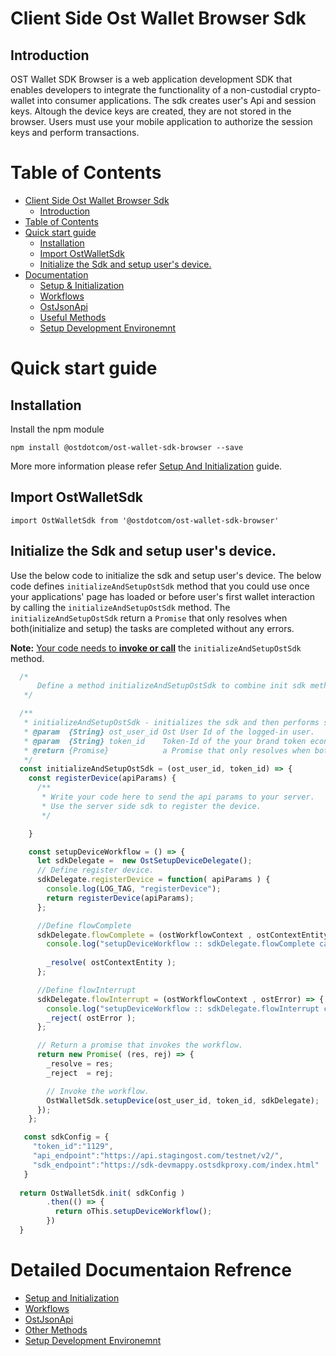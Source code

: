 # Client Side Ost Wallet Browser Sdk

## Introduction
OST Wallet SDK Browser is a web application development SDK that enables developers to integrate the functionality of a non-custodial crypto-wallet into consumer applications. The sdk creates user's Api and session keys. Altough the device keys are created, they are not stored in the browser. Users must use your mobile application to authorize the session keys and perform transactions.


# Table of Contents

- [Client Side Ost Wallet Browser Sdk](#client-side-ost-wallet-browser-sdk)
  * [Introduction](#introduction)
- [Table of Contents](#table-of-contents)
- [Quick start guide](#quick-start-guide)
  * [Installation](#installation)
  * [Import OstWalletSdk](#import-ostwalletsdk)
  * [Initialize the Sdk and setup user's device.](#initialize-the-sdk-and-setup-user-s-device)
- [Documentation](#)
  * [Setup & Initialization](./documentation/sdk_initialization.md)
  * [Workflows](./documentation/workflows.md)
  * [OstJsonApi](./documentation/ost_json_api.md)
  * [Useful Methods](./documentation/useful_methods.md)
  * [Setup Development Environemnt](./documentation/development_environment_setup.md)


# Quick start guide

## Installation

Install the npm module
```
npm install @ostdotcom/ost-wallet-sdk-browser --save
```
More more information please refer [Setup And Initialization](./documentation/sdk_initialization.md) guide.


## Import OstWalletSdk
```
import OstWalletSdk from '@ostdotcom/ost-wallet-sdk-browser'
```


## Initialize the Sdk and setup user's device.
Use the below code to initialize the sdk and setup user's device.
The below code defines `initializeAndSetupOstSdk` method that you could use once your applications' page has loaded or before user's first wallet interaction by calling the `initializeAndSetupOstSdk` method.
The `initializeAndSetupOstSdk` return a `Promise` that only resolves when both(initialize and setup) the tasks are completed without any errors.

**Note:** <u>Your code needs to <b>invoke or call</b></u> the `initializeAndSetupOstSdk` method.

```js
  /*
      Define a method initializeAndSetupOstSdk to combine init sdk method and setupdevice workflow.
   */

  /**
   * initializeAndSetupOstSdk - initializes the sdk and then performs setup device workflow for the logged-in user.
   * @param  {String} ost_user_id Ost User Id of the logged-in user.
   * @param  {String} token_id    Token-Id of the your brand token economy.
   * @return {Promise}            a Promise that only resolves when both the tasks are completed without any failuers.
   */
  const initializeAndSetupOstSdk = (ost_user_id, token_id) => {
    const registerDevice(apiParams) { 
      /**
       * Write your code here to send the api params to your server.
       * Use the server side sdk to register the device.
       */

    }

    const setupDeviceWorkflow = () => {
      let sdkDelegate =  new OstSetupDeviceDelegate();
      // Define register device.
      sdkDelegate.registerDevice = function( apiParams ) {
        console.log(LOG_TAG, "registerDevice");
        return registerDevice(apiParams);
      };

      //Define flowComplete
      sdkDelegate.flowComplete = (ostWorkflowContext , ostContextEntity ) => {
        console.log("setupDeviceWorkflow :: sdkDelegate.flowComplete called");
        
        _resolve( ostContextEntity );
      };

      //Define flowInterrupt
      sdkDelegate.flowInterrupt = (ostWorkflowContext , ostError) => {
        console.log("setupDeviceWorkflow :: sdkDelegate.flowInterrupt called");
        _reject( ostError );
      };

      // Return a promise that invokes the workflow.
      return new Promise( (res, rej) => {
        _resolve = res;
        _reject  = rej;

        // Invoke the workflow.
        OstWalletSdk.setupDevice(ost_user_id, token_id, sdkDelegate);
      });
    };

   const sdkConfig = {
     "token_id":"1129",
     "api_endpoint":"https://api.stagingost.com/testnet/v2/",
     "sdk_endpoint":"https://sdk-devmappy.ostsdkproxy.com/index.html"
   }
  
  return OstWalletSdk.init( sdkConfig )
        .then(() => {
          return oThis.setupDeviceWorkflow();
        })
  }
```





# Detailed Documentaion Refrence
  * [Setup and Initialization](./documentation/sdk_initialization.md)
  * [Workflows](./documentation/workflows.md)
  * [OstJsonApi](./documentation/OstJsonApi.md)
  * [Other Methods](./documentation/useful_methods.md)
  * [Setup Development Environemnt](./documentation/development_environment_setup.md)
